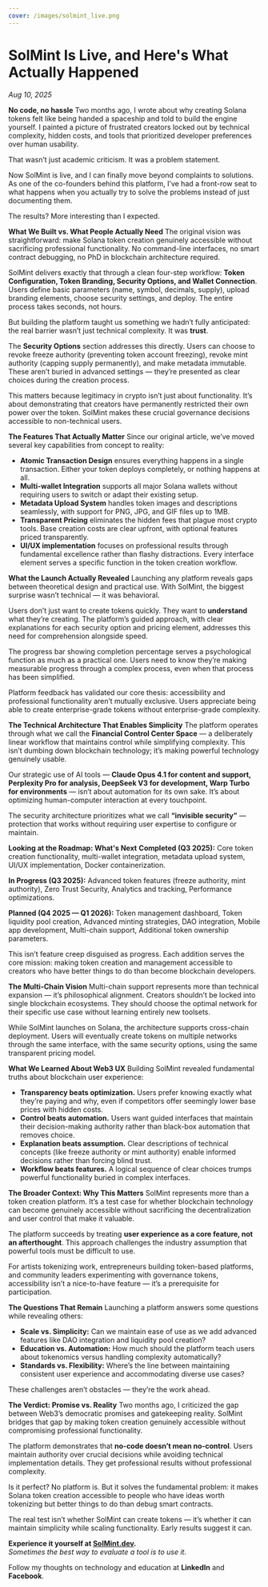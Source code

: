 ```yaml
---
cover: /images/solmint_live.png
---
```


# SolMint Is Live, and Here's What Actually Happened

*Aug 10, 2025*


**No code, no hassle**
Two months ago, I wrote about why creating Solana tokens felt like being handed a spaceship and told to build the engine yourself. I painted a picture of frustrated creators locked out by technical complexity, hidden costs, and tools that prioritized developer preferences over human usability.

That wasn’t just academic criticism. It was a problem statement.

Now SolMint is live, and I can finally move beyond complaints to solutions. As one of the co-founders behind this platform, I’ve had a front-row seat to what happens when you actually try to solve the problems instead of just documenting them.

The results? More interesting than I expected.


**What We Built vs. What People Actually Need**
The original vision was straightforward: make Solana token creation genuinely accessible without sacrificing professional functionality. No command-line interfaces, no smart contract debugging, no PhD in blockchain architecture required.

SolMint delivers exactly that through a clean four-step workflow: **Token Configuration, Token Branding, Security Options, and Wallet Connection**. Users define basic parameters (name, symbol, decimals, supply), upload branding elements, choose security settings, and deploy. The entire process takes seconds, not hours.

But building the platform taught us something we hadn’t fully anticipated: the real barrier wasn’t just technical complexity. It was **trust**.

The **Security Options** section addresses this directly. Users can choose to revoke freeze authority (preventing token account freezing), revoke mint authority (capping supply permanently), and make metadata immutable. These aren’t buried in advanced settings — they’re presented as clear choices during the creation process.

This matters because legitimacy in crypto isn’t just about functionality. It’s about demonstrating that creators have permanently restricted their own power over the token. SolMint makes these crucial governance decisions accessible to non-technical users.


**The Features That Actually Matter**
Since our original article, we’ve moved several key capabilities from concept to reality:

- **Atomic Transaction Design** ensures everything happens in a single transaction. Either your token deploys completely, or nothing happens at all.  
- **Multi-wallet Integration** supports all major Solana wallets without requiring users to switch or adapt their existing setup.  
- **Metadata Upload System** handles token images and descriptions seamlessly, with support for PNG, JPG, and GIF files up to 1MB.  
- **Transparent Pricing** eliminates the hidden fees that plague most crypto tools. Base creation costs are clear upfront, with optional features priced transparently.  
- **UI/UX implementation** focuses on professional results through fundamental excellence rather than flashy distractions. Every interface element serves a specific function in the token creation workflow.


**What the Launch Actually Revealed**
Launching any platform reveals gaps between theoretical design and practical use. With SolMint, the biggest surprise wasn’t technical — it was behavioral.

Users don’t just want to create tokens quickly. They want to **understand** what they’re creating. The platform’s guided approach, with clear explanations for each security option and pricing element, addresses this need for comprehension alongside speed.

The progress bar showing completion percentage serves a psychological function as much as a practical one. Users need to know they’re making measurable progress through a complex process, even when that process has been simplified.

Platform feedback has validated our core thesis: accessibility and professional functionality aren’t mutually exclusive. Users appreciate being able to create enterprise-grade tokens without enterprise-grade complexity.



**The Technical Architecture That Enables Simplicity**
The platform operates through what we call the **Financial Control Center Space** — a deliberately linear workflow that maintains control while simplifying complexity. This isn’t dumbing down blockchain technology; it’s making powerful technology genuinely usable.

Our strategic use of AI tools — **Claude Opus 4.1 for content and support, Perplexity Pro for analysis, DeepSeek V3 for development, Warp Turbo for environments** — isn’t about automation for its own sake. It’s about optimizing human-computer interaction at every touchpoint.

The security architecture prioritizes what we call **“invisible security”** — protection that works without requiring user expertise to configure or maintain.


**Looking at the Roadmap: What's Next**
**Completed (Q3 2025):** Core token creation functionality, multi-wallet integration, metadata upload system, UI/UX implementation, Docker containerization.  

**In Progress (Q3 2025):** Advanced token features (freeze authority, mint authority), Zero Trust Security, Analytics and tracking, Performance optimizations.  

**Planned (Q4 2025 — Q1 2026):** Token management dashboard, Token liquidity pool creation, Advanced minting strategies, DAO integration, Mobile app development, Multi-chain support, Additional token ownership parameters.  

This isn’t feature creep disguised as progress. Each addition serves the core mission: making token creation and management accessible to creators who have better things to do than become blockchain developers.


**The Multi-Chain Vision**
Multi-chain support represents more than technical expansion — it’s philosophical alignment. Creators shouldn’t be locked into single blockchain ecosystems. They should choose the optimal network for their specific use case without learning entirely new toolsets.

While SolMint launches on Solana, the architecture supports cross-chain deployment. Users will eventually create tokens on multiple networks through the same interface, with the same security options, using the same transparent pricing model.


**What We Learned About Web3 UX**
Building SolMint revealed fundamental truths about blockchain user experience:

- **Transparency beats optimization.** Users prefer knowing exactly what they’re paying and why, even if competitors offer seemingly lower base prices with hidden costs.  
- **Control beats automation.** Users want guided interfaces that maintain their decision-making authority rather than black-box automation that removes choice.  
- **Explanation beats assumption.** Clear descriptions of technical concepts (like freeze authority or mint authority) enable informed decisions rather than forcing blind trust.  
- **Workflow beats features.** A logical sequence of clear choices trumps powerful functionality buried in complex interfaces.  


**The Broader Context: Why This Matters**
SolMint represents more than a token creation platform. It’s a test case for whether blockchain technology can become genuinely accessible without sacrificing the decentralization and user control that make it valuable.

The platform succeeds by treating **user experience as a core feature, not an afterthought**. This approach challenges the industry assumption that powerful tools must be difficult to use.

For artists tokenizing work, entrepreneurs building token-based platforms, and community leaders experimenting with governance tokens, accessibility isn’t a nice-to-have feature — it’s a prerequisite for participation.


**The Questions That Remain**
Launching a platform answers some questions while revealing others:

- **Scale vs. Simplicity:** Can we maintain ease of use as we add advanced features like DAO integration and liquidity pool creation?  
- **Education vs. Automation:** How much should the platform teach users about tokenomics versus handling complexity automatically?  
- **Standards vs. Flexibility:** Where’s the line between maintaining consistent user experience and accommodating diverse use cases?  

These challenges aren’t obstacles — they’re the work ahead.


**The Verdict: Promise vs. Reality**
Two months ago, I criticized the gap between Web3’s democratic promises and gatekeeping reality. SolMint bridges that gap by making token creation genuinely accessible without compromising professional functionality.

The platform demonstrates that **no-code doesn’t mean no-control**. Users maintain authority over crucial decisions while avoiding technical implementation details. They get professional results without professional complexity.

Is it perfect? No platform is. But it solves the fundamental problem: it makes Solana token creation accessible to people who have ideas worth tokenizing but better things to do than debug smart contracts.

The real test isn’t whether SolMint can create tokens — it’s whether it can maintain simplicity while scaling functionality. Early results suggest it can.


**Experience it yourself at [SolMint.dev](https://solmint.dev).**  
*Sometimes the best way to evaluate a tool is to use it.*

Follow my thoughts on technology and education at **LinkedIn** and **Facebook**.
